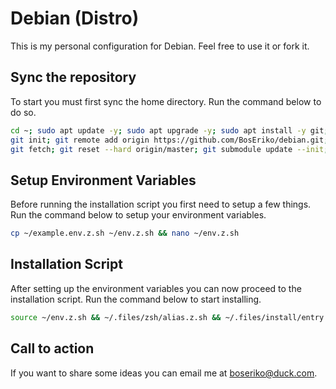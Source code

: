 # Debian (Distro)
This is my personal configuration for Debian. Feel free to use it or fork it.

## Sync the repository
To start you must first sync the home directory. Run the command below to do so.
```sh
cd ~; sudo apt update -y; sudo apt upgrade -y; sudo apt install -y git;
git init; git remote add origin https://github.com/BosEriko/debian.git;
git fetch; git reset --hard origin/master; git submodule update --init;
```

## Setup Environment Variables
Before running the installation script you first need to setup a few things. Run the command below to setup your environment variables.
```sh
cp ~/example.env.z.sh ~/env.z.sh && nano ~/env.z.sh
```

## Installation Script
After setting up the environment variables you can now proceed to the installation script. Run the command below to start installing.
```sh
source ~/env.z.sh && ~/.files/zsh/alias.z.sh && ~/.files/install/entry.sh
```

## Call to action
If you want to share some ideas you can email me at boseriko@duck.com.